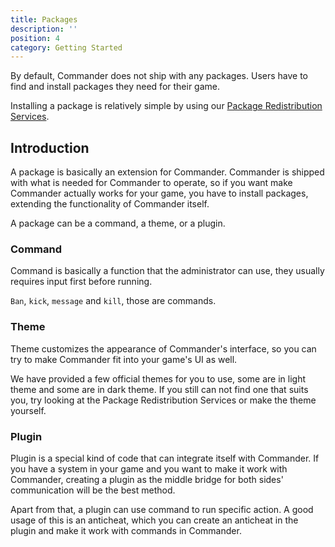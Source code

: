 ```yaml
---
title: Packages
description: ''
position: 4
category: Getting Started
---
```


By default, Commander does not ship with any packages. Users have to find and install packages they need for their game.

Installing a package is relatively simple by using our [Package Redistribution Services](#).

## Introduction
A package is basically an extension for Commander. Commander is shipped with what is needed for Commander to operate, so if you want make Commander actually works for your game, you have to install packages, extending the functionality of Commander itself.

A package can be a command, a theme, or a plugin.

### Command
Command is basically a function that the administrator can use, they usually requires input first before running.

`Ban`, `kick`, `message` and `kill`, those are commands.

### Theme
Theme customizes the appearance of Commander's interface, so you can try to make Commander fit into your game's UI as well.

We have provided a few official themes for you to use, some are in light theme and some are in dark theme. If you still can not find one that suits you, try looking at the Package Redistribution Services or make the theme yourself.

### Plugin
Plugin is a special kind of code that can integrate itself with Commander. If you have a system in your game and you want to make it work with Commander, creating a plugin as the middle bridge for both sides' communication will be the best method.

Apart from that, a plugin can use command to run specific action. A good usage of this is an anticheat, which you can create an anticheat in the plugin and make it work with commands in Commander.